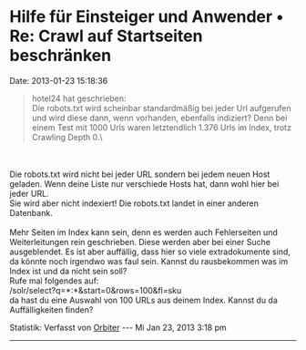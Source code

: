 Hilfe für Einsteiger und Anwender • Re: Crawl auf Startseiten beschränken
=========================================================================

Date: 2013-01-23 15:18:36

> <div>
>
> hotel24 hat geschrieben:\
> Die robots.txt wird scheinbar standardmäßig bei jeder Url aufgerufen
> und wird diese dann, wenn vorhanden, ebenfalls indiziert? Denn bei
> einem Test mit 1000 Urls waren letztendlich 1.376 Urls im Index, trotz
> Crawling Depth 0.\
>
> </div>

\
\
Die robots.txt wird nicht bei jeder URL sondern bei jedem neuen Host
geladen. Wenn deine Liste nur verschiede Hosts hat, dann wohl hier bei
jeder URL.\
Sie wird aber nicht indexiert! Die robots.txt landet in einer anderen
Datenbank.\
\
Mehr Seiten im Index kann sein, denn es werden auch Fehlerseiten und
Weiterleitungen rein geschrieben. Diese werden aber bei einer Suche
ausgeblendet. Es ist aber auffällig, dass hier so viele extradokumente
sind, da könnte noch irgendwo was faul sein. Kannst du rausbekommen was
im Index ist und da nicht sein soll?\
Rufe mal folgendes auf:\
/solr/select?q=\*:\*&start=0&rows=100&fl=sku\
da hast du eine Auswahl von 100 URLs aus deinem Index. Kannst du da
Auffälligkeiten finden?

Statistik: Verfasst von
[Orbiter](http://forum.yacy-websuche.de/memberlist.php?mode=viewprofile&u=2)
--- Mi Jan 23, 2013 3:18 pm

------------------------------------------------------------------------
